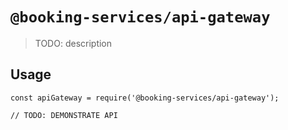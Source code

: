# `@booking-services/api-gateway`

> TODO: description

## Usage

```
const apiGateway = require('@booking-services/api-gateway');

// TODO: DEMONSTRATE API
```
